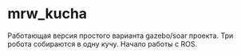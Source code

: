 # mrw_kucha
Работающая версия простого варианта gazebo/soar проекта. Три робота собираются в одну кучу. Начало работы с ROS.
